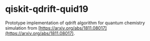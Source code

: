# qiskit-qdrift-quid19
Prototype implementation of qdrift algorithm for quantum chemistry simulation from [https://arxiv.org/abs/1811.08017](https://arxiv.org/abs/1811.08017).

